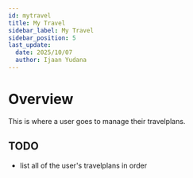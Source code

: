 ```yaml
---
id: mytravel
title: My Travel
sidebar_label: My Travel
sidebar_position: 5
last_update:
  date: 2025/10/07
  author: Ijaan Yudana
---
```


# Overview

This is where a user goes to manage their travelplans.

## TODO

- list all of the user's travelplans in order